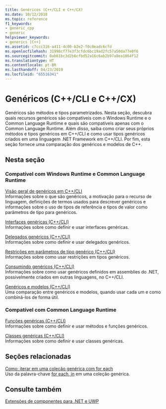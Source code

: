 ```yaml
---
title: Genéricos (C++/CLI e C++/CX)
ms.date: 10/12/2018
ms.topic: reference
f1_keywords:
- generic_cpp
- generic
helpviewer_keywords:
- generics [C++]
ms.assetid: c7ccc316-a411-4c00-b2e2-f0c0eadc6cfd
ms.openlocfilehash: 31998cf77e3f3cfdc6bc19ad2fc57a50da77e0f6
ms.sourcegitcommit: 0ab61bc3d2b6cfbd52a16c6ab2b97a8ea1864f12
ms.translationtype: HT
ms.contentlocale: pt-BR
ms.lasthandoff: 04/23/2019
ms.locfileid: "65516341"
---
```

# <a name="generics--ccli-and-ccx"></a>Genéricos (C++/CLI e C++/CX)

Genéricos são métodos e tipos parametrizados. Nesta seção, descubra quais recursos genéricos são compatíveis com o Windows Runtime e o Common Language Runtime e quais são compatíveis apenas com o Common Language Runtime. Além disso, saiba como criar seus próprios métodos e tipos genéricos em C++/CLI e como usar tipos genéricos criados em uma linguagem .NET Framework em C++/CLI. Por fim, esta seção fornece uma comparação dos genéricos e modelos de C++.

## <a name="in-this-section"></a>Nesta seção

### <a name="supported-by-the-windows-runtime-and-the-common-language-runtime"></a>Compatível com Windows Runtime e Common Language Runtime

[Visão geral de genéricos em C++/CLI](overview-of-generics-in-visual-cpp.md)<br/>
Informações sobre o que são genéricos, a motivação para o recurso de linguagem, definições de termos usados para descrever genéricos e informações sobre o uso de tipos de referência e tipos de valor como parâmetros de tipo para genéricos.

[Interfaces genéricas (C++/CLI)](generic-interfaces-visual-cpp.md)<br/>
Informações sobre como definir e usar interfaces genéricas.

[Delegados genéricos (C++/CLI)](generic-delegates-visual-cpp.md)<br/>
Informações sobre como definir e usar delegados genéricos.

[Restrições em parâmetros de tipo genérico (C++/CLI)](constraints-on-generic-type-parameters-cpp-cli.md)<br/>
Informações sobre como usar restrições em tipos genéricos.

[Consumindo genéricos (C++/CLI)](consuming-generics-cpp-cli.md)<br/>
Informações sobre como usar genéricos definidos em assemblies do .NET, possivelmente criados em outras linguagens, no C++/CLI.

[Genéricos e modelos (C++/CLI)](generics-and-templates-visual-cpp.md)<br/>
Uma comparação entre genéricos e modelos, quando usar cada um e como combiná-los de forma útil.

### <a name="supported-by-the-common-language-runtime"></a>Compatível com Common Language Runtime

[Funções genéricas (C++/CLI)](generic-functions-cpp-cli.md)<br/>
Informações sobre como definir e usar métodos e funções genéricos.

[Classes genéricas (C++/CLI)](generic-classes-cpp-cli.md)<br/>
Informações sobre como definir e usar classes genéricas.

## <a name="related-sections"></a>Seções relacionadas

[Como: iterar em uma coleção genérica com for each](../dotnet/how-to-iterate-over-a-generic-collection-with-for-each.md)<br/>
Uso da palavra-chave [for each, in](../dotnet/for-each-in.md) em uma coleção genérica.

## <a name="see-also"></a>Consulte também

[Extensões de componentes para .NET e UWP](component-extensions-for-runtime-platforms.md)